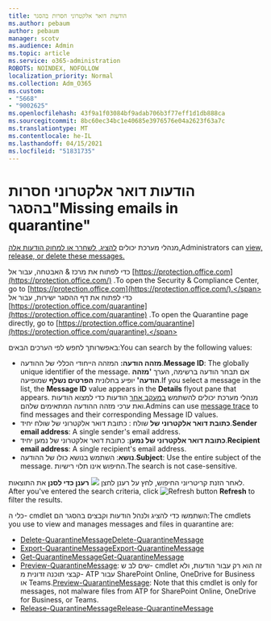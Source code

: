 ```yaml
---
title: הודעות דואר אלקטרוני חסרות בהסגר
ms.author: pebaum
author: pebaum
manager: scotv
ms.audience: Admin
ms.topic: article
ms.service: o365-administration
ROBOTS: NOINDEX, NOFOLLOW
localization_priority: Normal
ms.collection: Adm_O365
ms.custom:
- "5668"
- "9002625"
ms.openlocfilehash: 43f9a1f03084bf9adab706b3f77eff1d1db888ca
ms.sourcegitcommit: 8bc60ec34bc1e40685e3976576e04a2623f63a7c
ms.translationtype: MT
ms.contentlocale: he-IL
ms.lasthandoff: 04/15/2021
ms.locfileid: "51831735"
---
```

# <a name="missing-emails-in-quarantine"></a><span data-ttu-id="16c12-102">הודעות דואר אלקטרוני חסרות בהסגר"</span><span class="sxs-lookup"><span data-stu-id="16c12-102">Missing emails in quarantine"</span></span>

<span data-ttu-id="16c12-103">מנהלי מערכת יכולים [להציג, לשחרר או למחוק הודעות אלה.](https://docs.microsoft.com/microsoft-365/security/office-365-security/manage-quarantined-messages-and-files?view=o365-worldwide)</span><span class="sxs-lookup"><span data-stu-id="16c12-103">Administrators can [view, release, or delete these messages.](https://docs.microsoft.com/microsoft-365/security/office-365-security/manage-quarantined-messages-and-files?view=o365-worldwide)</span></span>

<span data-ttu-id="16c12-104">כדי לפתוח את מרכז & האבטחה, עבור אל [https://protection.office.com](https://protection.office.com/) .</span><span class="sxs-lookup"><span data-stu-id="16c12-104">To open the Security & Compliance Center, go to [https://protection.office.com](https://protection.office.com/).</span></span> <span data-ttu-id="16c12-105">כדי לפתוח את דף ההסגר ישירות, עבור אל [https://protection.office.com/quarantine](https://protection.office.com/quarantine) .</span><span class="sxs-lookup"><span data-stu-id="16c12-105">To open the Quarantine page directly, go to [https://protection.office.com/quarantine](https://protection.office.com/quarantine).</span></span>  

<span data-ttu-id="16c12-106">באפשרותך לחפש לפי הערכים הבאים:</span><span class="sxs-lookup"><span data-stu-id="16c12-106">You can search by the following values:</span></span>  

- <span data-ttu-id="16c12-107">**מזהה הודעה:** המזהה הייחודי הכללי של ההודעה.</span><span class="sxs-lookup"><span data-stu-id="16c12-107">**Message ID**: The globally unique identifier of the message.</span></span> <span data-ttu-id="16c12-108">אם תבחר הודעה ברשימה, הערך  **'מזהה הודעה'**  יופיע בחלונית  **הפרטים נשלף**  שמופיעה.</span><span class="sxs-lookup"><span data-stu-id="16c12-108">If you select a message in the list, the  **Message ID**  value appears in the  **Details**  flyout pane that appears.</span></span> <span data-ttu-id="16c12-109">מנהלי מערכת יכולים להשתמש [במעקב אחר](https://docs.microsoft.com/microsoft-365/security/office-365-security/message-trace-scc?view=o365-worldwide) הודעות כדי למצוא הודעות ואת ערכי מזהה ההודעה המתאימים שלהם.</span><span class="sxs-lookup"><span data-stu-id="16c12-109">Admins can use [message trace](https://docs.microsoft.com/microsoft-365/security/office-365-security/message-trace-scc?view=o365-worldwide) to find messages and their corresponding Message ID values.</span></span>
- <span data-ttu-id="16c12-110">**כתובת דואר אלקטרוני של** שולח : כתובת דואר אלקטרוני של שולח יחיד.</span><span class="sxs-lookup"><span data-stu-id="16c12-110">**Sender email address**: A single sender's email address.</span></span>
- <span data-ttu-id="16c12-111">**כתובת דואר אלקטרוני של נמען**: כתובת דואר אלקטרוני של נמען יחיד.</span><span class="sxs-lookup"><span data-stu-id="16c12-111">**Recipient email address**: A single recipient's email address.</span></span>
- <span data-ttu-id="16c12-112">**נושא**: השתמש בנושא כולו של ההודעה.</span><span class="sxs-lookup"><span data-stu-id="16c12-112">**Subject**: Use the entire subject of the message.</span></span> <span data-ttu-id="16c12-113">החיפוש אינו תלוי רישיות.</span><span class="sxs-lookup"><span data-stu-id="16c12-113">The search is not case-sensitive.</span></span>

<span data-ttu-id="16c12-114">לאחר הזנת קריטריוני החיפוש, לחץ על רענן לחצן ![ ](https://docs.microsoft.com/microsoft-365/media/scc-quarantine-refresh.png?view=o365-worldwide) **רענן כדי לסנן** את התוצאות.  </span><span class="sxs-lookup"><span data-stu-id="16c12-114">After you've entered the search criteria, click  ![Refresh button](https://docs.microsoft.com/microsoft-365/media/scc-quarantine-refresh.png?view=o365-worldwide)  **Refresh**  to filter the results.</span></span>

<span data-ttu-id="16c12-115">כלי ה- cmdlet השתמשו כדי להציג ולנהל הודעות וקבצים בהסגר הם:</span><span class="sxs-lookup"><span data-stu-id="16c12-115">The cmdlets you use to view and manages messages and files in quarantine are:</span></span>
- [<span data-ttu-id="16c12-116">Delete-QuarantineMessage</span><span class="sxs-lookup"><span data-stu-id="16c12-116">Delete-QuarantineMessage</span></span>](https://docs.microsoft.com/powershell/module/exchange/delete-quarantinemessage)
- [<span data-ttu-id="16c12-117">Export-QuarantineMessage</span><span class="sxs-lookup"><span data-stu-id="16c12-117">Export-QuarantineMessage</span></span>](https://docs.microsoft.com/powershell/module/exchange/export-quarantinemessage)
- [<span data-ttu-id="16c12-118">Get-QuarantineMessage</span><span class="sxs-lookup"><span data-stu-id="16c12-118">Get-QuarantineMessage</span></span>](https://docs.microsoft.com/powershell/module/exchange/get-quarantinemessage)
- <span data-ttu-id="16c12-119">[Preview-QuarantineMessage](https://docs.microsoft.com/powershell/module/exchange/preview-quarantinemessage): שים לב ש- cmdlet זה הוא רק עבור הודעות, ולא קבצי תוכנה זדונית מ- ATP עבור SharePoint Online, OneDrive for Business או Teams.</span><span class="sxs-lookup"><span data-stu-id="16c12-119">[Preview-QuarantineMessage](https://docs.microsoft.com/powershell/module/exchange/preview-quarantinemessage): Note that this cmdlet is only for messages, not malware files from ATP for SharePoint Online, OneDrive for Business, or Teams.</span></span>
- [<span data-ttu-id="16c12-120">Release-QuarantineMessage</span><span class="sxs-lookup"><span data-stu-id="16c12-120">Release-QuarantineMessage</span></span>](https://docs.microsoft.com/powershell/module/exchange/release-quarantinemessage)